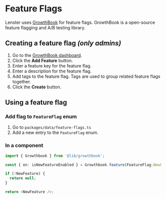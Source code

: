 # Feature Flags

Lenster uses [GrowthBook](https://growthbook.io/) for feature flags. GrowthBook is a open-source feature flagging and
A/B testing library.

## Creating a feature flag _(only admins)_

1. Go to the [GrowthBook dashboard](https://app.growthbook.io/features).
2. Click the **Add Feature** button.
3. Enter a feature key for the feature flag.
4. Enter a description for the feature flag.
5. Add tags to the feature flag. Tags are used to group related feature flags together.
6. Click the **Create** button.

## Using a feature flag

### Add flag to `FeatureFlag` enum

1. Go to `packages/data/feature-flags.ts`
2. Add a new entry to the `FeatureFlag` enum.

### In a component

```ts
import { Growthbook } from '@lib/growthbook';

const { on: isNewFeatureEnabled } = Growthbook.feature(FeatureFlag.NewFeature);

if (!NewFeature) {
  return null;
}

return <NewFeature />;
```
